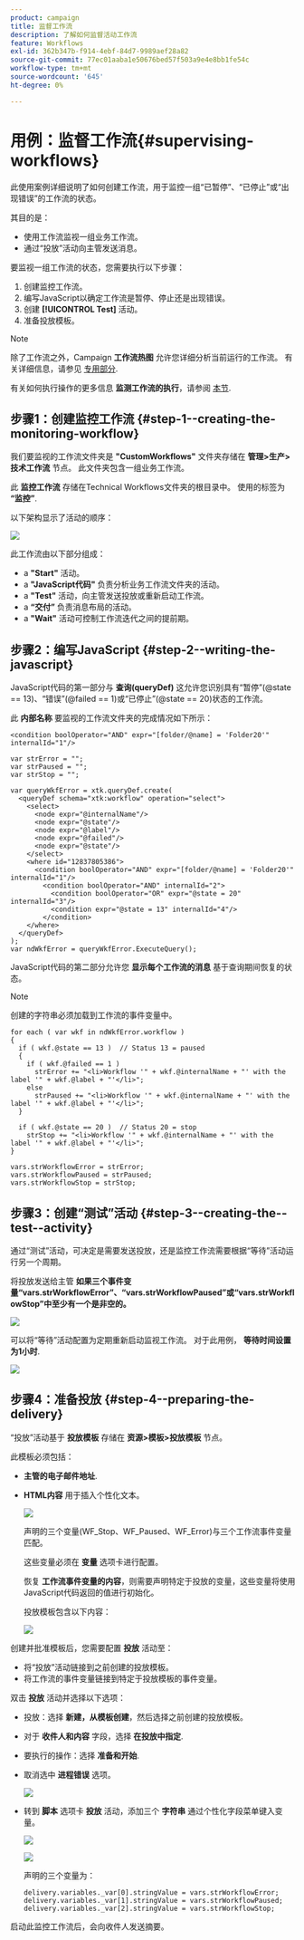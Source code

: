 ```yaml
---
product: campaign
title: 监督工作流
description: 了解如何监督活动工作流
feature: Workflows
exl-id: 362b347b-f914-4ebf-84d7-9989aef28a82
source-git-commit: 77ec01aaba1e50676bed57f503a9e4e8bb1fe54c
workflow-type: tm+mt
source-wordcount: '645'
ht-degree: 0%

---
```


# 用例：监督工作流{#supervising-workflows}

此使用案例详细说明了如何创建工作流，用于监控一组“已暂停”、“已停止”或“出现错误”的工作流的状态。

其目的是：

* 使用工作流监视一组业务工作流。
* 通过“投放”活动向主管发送消息。

要监视一组工作流的状态，您需要执行以下步骤：

1. 创建监控工作流。
1. 编写JavaScript以确定工作流是暂停、停止还是出现错误。
1. 创建 **[!UICONTROL Test]** 活动。
1. 准备投放模板。

>[!NOTE]
>
>除了工作流之外，Campaign **工作流热图** 允许您详细分析当前运行的工作流。 有关详细信息，请参见 [专用部分](heatmap.md).
>
>有关如何执行操作的更多信息 **监测工作流的执行**，请参阅 [本节](monitor-workflow-execution.md).

## 步骤1：创建监控工作流 {#step-1--creating-the-monitoring-workflow}

我们要监视的工作流文件夹是 **&quot;CustomWorkflows&quot;** 文件夹存储在 **管理>生产>技术工作流** 节点。 此文件夹包含一组业务工作流。

此 **监控工作流** 存储在Technical Workflows文件夹的根目录中。 使用的标签为 **“监控”**.

以下架构显示了活动的顺序：

![](assets/uc_monitoring_workflow_overview.png)

此工作流由以下部分组成：

* a **&quot;Start&quot;** 活动。
* a **&quot;JavaScript代码&quot;** 负责分析业务工作流文件夹的活动。
* a **&quot;Test&quot;** 活动，向主管发送投放或重新启动工作流。
* a **“交付”** 负责消息布局的活动。
* a **&quot;Wait&quot;** 活动可控制工作流迭代之间的提前期。

## 步骤2：编写JavaScript {#step-2--writing-the-javascript}

JavaScript代码的第一部分与 **查询(queryDef)** 这允许您识别具有“暂停”(@state == 13)、“错误”(@failed == 1)或“已停止”(@state == 20)状态的工作流。

此 **内部名称** 要监视的工作流文件夹的完成情况如下所示：

```
<condition boolOperator="AND" expr="[folder/@name] = 'Folder20'" internalId="1"/>
```

```
var strError = "";
var strPaused = "";
var strStop = "";

var queryWkfError = xtk.queryDef.create(
  <queryDef schema="xtk:workflow" operation="select">
    <select>
      <node expr="@internalName"/>
      <node expr="@state"/>
      <node expr="@label"/>
      <node expr="@failed"/>
      <node expr="@state"/>   
    </select>
    <where id="12837805386">
      <condition boolOperator="AND" expr="[folder/@name] = 'Folder20'" internalId="1"/>
        <condition boolOperator="AND" internalId="2">
          <condition boolOperator="OR" expr="@state = 20" internalId="3"/>
          <condition expr="@state = 13" internalId="4"/>
        </condition>  
    </where>
  </queryDef>
);
var ndWkfError = queryWkfError.ExecuteQuery(); 
```

JavaScript代码的第二部分允许您 **显示每个工作流的消息** 基于查询期间恢复的状态。

>[!NOTE]
>
>创建的字符串必须加载到工作流的事件变量中。

```
for each ( var wkf in ndWkfError.workflow ) 
{
  if ( wkf.@state == 13 )  // Status 13 = paused
  {
    if ( wkf.@failed == 1 )
      strError += "<li>Workflow '" + wkf.@internalName + "' with the label '" + wkf.@label + "'</li>";
    else
      strPaused += "<li>Workflow '" + wkf.@internalName + "' with the label '" + wkf.@label + "'</li>";
  }
  
  if ( wkf.@state == 20 )  // Status 20 = stop
    strStop += "<li>Workflow '" + wkf.@internalName + "' with the label '" + wkf.@label + "'</li>";
}

vars.strWorkflowError = strError;
vars.strWorkflowPaused = strPaused;
vars.strWorkflowStop = strStop;
```

## 步骤3：创建“测试”活动 {#step-3--creating-the--test--activity}

通过“测试”活动，可决定是需要发送投放，还是监控工作流需要根据“等待”活动运行另一个周期。

将投放发送给主管 **如果三个事件变量“vars.strWorkflowError”、“vars.strWorkflowPaused”或“vars.strWorkflowStop”中至少有一个是非空的。**

![](assets/uc_monitoring_workflow_test.png)

可以将“等待”活动配置为定期重新启动监视工作流。 对于此用例， **等待时间设置为1小时**.

![](assets/uc_monitoring_workflow_attente.png)

## 步骤4：准备投放 {#step-4--preparing-the-delivery}

“投放”活动基于 **投放模板** 存储在 **资源>模板>投放模板** 节点。

此模板必须包括：

* **主管的电子邮件地址**.
* **HTML内容** 用于插入个性化文本。

  ![](assets/uc_monitoring_workflow_variables_diffusion.png)

  声明的三个变量(WF_Stop、WF_Paused、WF_Error)与三个工作流事件变量匹配。

  这些变量必须在 **变量** 选项卡进行配置。

  恢复 **工作流事件变量的内容**，则需要声明特定于投放的变量，这些变量将使用JavaScript代码返回的值进行初始化。

  投放模板包含以下内容：

  ![](assets/uc_monitoring_workflow_model_diffusion.png)

创建并批准模板后，您需要配置 **投放** 活动至：

* 将“投放”活动链接到之前创建的投放模板。
* 将工作流的事件变量链接到特定于投放模板的事件变量。

双击 **投放** 活动并选择以下选项：

* 投放：选择 **新建，从模板创建**，然后选择之前创建的投放模板。
* 对于 **收件人和内容** 字段，选择 **在投放中指定**.
* 要执行的操作：选择 **准备和开始**.
* 取消选中 **进程错误** 选项。

  ![](assets/uc_monitoring_workflow_optionmodel.png)

* 转到 **脚本** 选项卡 **投放** 活动，添加三个 **字符串** 通过个性化字段菜单键入变量。

  ![](assets/uc_monitoring_workflow_selectlinkvariables.png)

  ![](assets/uc_monitoring_workflow_linkvariables.png)

  声明的三个变量为：

  ```
  delivery.variables._var[0].stringValue = vars.strWorkflowError;
  delivery.variables._var[1].stringValue = vars.strWorkflowPaused;
  delivery.variables._var[2].stringValue = vars.strWorkflowStop; 
  ```

启动此监控工作流后，会向收件人发送摘要。
